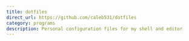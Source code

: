 ```yaml
---
title: dotfiles
direct_url: https://github.com/caleb531/dotfiles
category: programs
description: Personal configuration files for my shell and editor
---
```

